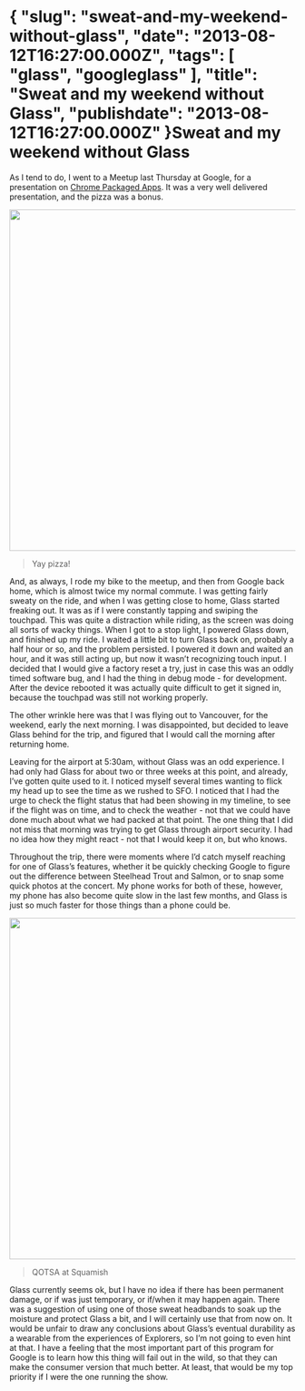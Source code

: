 {
    "slug": "sweat-and-my-weekend-without-glass",
    "date": "2013-08-12T16:27:00.000Z",
    "tags": [
        "glass",
        "googleglass"
    ],
    "title": "Sweat and my weekend without Glass",
    "publishdate": "2013-08-12T16:27:00.000Z"
}Sweat and my weekend without Glass
==================================




<p>As I tend to do, I went to a Meetup last Thursday at Google, for a presentation on <a href="http://www.meetup.com/gdg-silicon-valley/events/130923822/" target="_blank">Chrome Packaged Apps</a>. It was a very well delivered presentation, and the pizza was a bonus.</p>

<p><img src="https://lh4.googleusercontent.com/-xTycbwemu4Y/UgL1thUl_1I/AAAAAAAAy44/D9EWYIQJey4/w1388-h1019-no/20130807_181422_383.jpg" width="600px"/></p>

<blockquote>
  <p>Yay pizza!</p>
</blockquote>

<p>And, as always, I rode my bike to the meetup, and then from Google back home, which is almost twice my normal commute. I was getting fairly sweaty on the ride, and when I was getting close to home, Glass started freaking out. It was as if I were constantly tapping and swiping the touchpad. This was quite a distraction while riding, as the screen was doing all sorts of wacky things. When I got to a stop light, I powered Glass down, and finished up my ride. I waited a little bit to turn Glass back on, probably a half hour or so, and the problem persisted. I powered it down and waited an hour, and it was still acting up, but now it wasn&rsquo;t recognizing touch input. I decided that I would give a factory reset a try, just in case this was an oddly timed software bug, and I had the thing in debug mode - for development. After the device rebooted it was actually quite difficult to get it signed in, because the touchpad was still not working properly.</p>

<p>The other wrinkle here was that I was flying out to Vancouver, for the weekend, early the next morning. I was disappointed, but decided to leave Glass behind for the trip, and figured that I would call the morning after returning home.</p>

<p>Leaving for the airport at 5:30am, without Glass was an odd experience. I had only had Glass for about two or three weeks at this point, and already, I&rsquo;ve gotten quite used to it. I noticed myself several times wanting to flick my head up to see the time as we rushed to SFO. I noticed that I had the urge to check the flight status that had been showing in my timeline, to see if the flight was on time, and to check the weather - not that we could have done much about what we had packed at that point. The one thing that I did not miss that morning was trying to get Glass through airport security. I had no idea how they might react - not that I would keep it on, but who knows.</p>

<p>Throughout the trip, there were moments where I&rsquo;d catch myself reaching for one of Glass&rsquo;s features, whether it be quickly checking Google to figure out the difference between Steelhead Trout and Salmon, or to snap some quick photos at the concert. My phone works for both of these, however, my phone has also become quite slow in the last few months, and Glass is just so much faster for those things than a phone could be.</p>

<p><img src="https://lh5.googleusercontent.com/-URKqAVhC0sw/UgfQaQFVZWI/AAAAAAAAzUQ/zJBAyiewe1Y/w972-h730-no/IMG_20130810_214737-MOTION.gif" width="600px"/></p>

<blockquote>
  <p>QOTSA at Squamish</p>
</blockquote>

<p>Glass currently seems ok, but I have no idea if there has been permanent damage, or if was just temporary, or if/when it may happen again. There was a suggestion of using one of those sweat headbands to soak up the moisture and protect Glass a bit, and I will certainly use that from now on. It would be unfair to draw any conclusions about Glass&rsquo;s eventual durability as a wearable from the experiences of Explorers, so I&rsquo;m not going to even hint at that. I have a feeling that the most important part of this program for Google is to learn how this thing will fail out in the wild, so that they can make the consumer version that much better. At least, that would be my top priority if I were the one running the show.</p>
